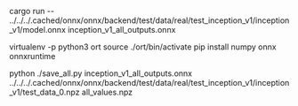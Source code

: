 

cargo run -- ../../../.cached/onnx/onnx/backend/test/data/real/test_inception_v1/inception_v1/model.onnx inception_v1_all_outputs.onnx

virtualenv -p python3 ort
source ./ort/bin/activate
pip install numpy onnx onnxruntime

python ./save_all.py inception_v1_all_outputs.onnx ../../../.cached/onnx/onnx/backend/test/data/real/test_inception_v1/inception_v1/test_data_0.npz all_values.npz
